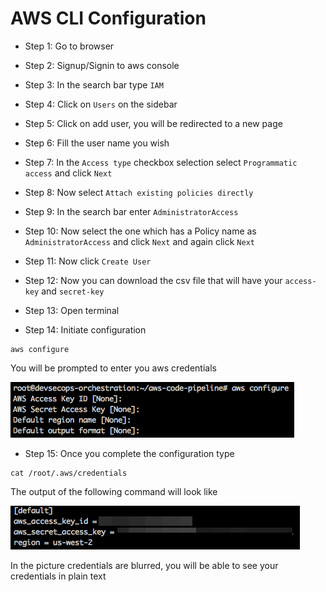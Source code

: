 # AWS CLI Configuration

* Step 1: Go to browser

* Step 2: Signup/Signin to aws console

* Step 3: In the search bar type `IAM`

* Step 4: Click on `Users` on the sidebar

* Step 5: Click on add user, you will be redirected to a new page

* Step 6: Fill the user name you wish

* Step 7: In the `Access type` checkbox selection select `Programmatic access` and click `Next`

* Step 8: Now select `Attach existing policies directly` 

* Step 9: In the search bar enter `AdministratorAccess`

* Step 10: Now select the one which has a Policy name as `AdministratorAccess` and click `Next` and again click `Next`

* Step 11: Now click `Create User`

* Step 12: Now you can download the csv file that will have your `access-key` and `secret-key`

* Step 13: Open terminal

* Step 14: Initiate configuration

``` commandline
aws configure
```
You will be prompted to enter you aws credentials

![Image](./img/config.png)

* Step 15: Once you complete the configuration type
```commandline
cat /root/.aws/credentials
```

The output of the following command will look like

![Image](./img/creds.png)

In the picture credentials are blurred, you will be able to see your credentials in plain text




